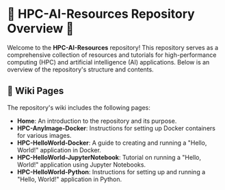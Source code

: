 # 🚀 HPC-AI-Resources Repository Overview 🌟

Welcome to the **HPC-AI-Resources** repository! This repository serves as a comprehensive collection of resources and tutorials for high-performance computing (HPC) and artificial intelligence (AI) applications. Below is an overview of the repository's structure and contents.

## 📄 Wiki Pages

The repository's wiki includes the following pages:

- **Home**: An introduction to the repository and its purpose.
- **HPC-AnyImage-Docker**: Instructions for setting up Docker containers for various images.
- **HPC-HelloWorld-Docker**: A guide to creating and running a "Hello, World!" application in Docker.
- **HPC-HelloWorld-JupyterNotebook**: Tutorial on running a "Hello, World!" application using Jupyter Notebooks.
- **HPC-HelloWorld-Python**: Instructions for setting up and running a "Hello, World!" application in Python.
